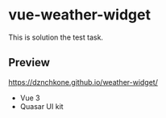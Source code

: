 # vue-weather-widget

This is solution the test task.

## Preview

https://dznchkone.github.io/weather-widget/

* Vue 3 
* Quasar UI kit